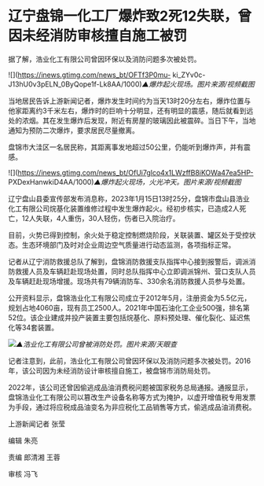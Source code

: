 # 辽宁盘锦一化工厂爆炸致2死12失联，曾因未经消防审核擅自施工被罚

据了解，浩业化工有限公司曾因环保以及消防问题多次被处罚。

![](https://inews.gtimg.com/news_bt/OFTf3P0mu-
ki_ZYv0c-J13hU0v3pELN_0ByQope1f-Lk8AA/1000)_▲爆炸起火现场。图片来源/视频截图_

当地居民告诉上游新闻记者，爆炸发生时间约为当天13时20分左右，爆炸位置与他家距离约3千米左右，爆炸时的巨响十分明显，还有明显的震感，随后就看到远处的浓烟。其在发生爆炸后发现，附近有房屋的玻璃因此被震碎。当日下午，当地通知为预防二次爆炸，要求居民尽量撤离。

盘锦市大洼区一名居民称，其距离事发地超过50公里，仍能听到爆炸声，并有震感。

![](https://inews.gtimg.com/news_bt/OfUi7glco4x1LWzffB8iKOWa47ea5HP-
PXDexHanwkiD4AA/1000)_▲爆炸起火现场，火光冲天。图片来源/视频截图_

辽宁盘山县委宣传部发布消息称，2023年1月15日13时25分，盘锦市盘山县浩业化工有限公司烷基化装置维修过程中发生爆炸起火。经初步核实，已造成2人死亡，12人失联，4人重伤，30人轻伤，伤者已入院治疗。

目前，火势已得到控制，余火处于稳定控制燃烧阶段，关联装置、罐区处于受控状态。生态环境部门及时对企业周边空气质量进行动态监测，各项指标正常。

记者从辽宁消防救援总队了解到，盘锦消防救援支队指挥中心接到报警后，调派消防救援人员及车辆赶赴现场处置，同时总队指挥中心立即调派锦州、营口支队人员及车辆赶赴现场增援。现场共有79辆消防车、330余名消防救援人员参与处置。

公开资料显示，盘锦浩业化工有限公司成立于2012年5月，注册资金为5.5亿元，规划占地4060亩，现有员工2500人。2021年中国石油化工企业500强，排名第52位。该企业建成并投产装置主要包括烷基化、原料预处理、催化裂化、延迟焦化等34套装置。

![](https://inews.gtimg.com/news_bt/Oo4VDCiiZtjYxOXuEiDxoiInpDEm8f7it_myIJQR2x0qQAA/1000)_▲浩业化工有限公司曾被消防处罚。图片来源/天眼查_

记者注意到，此前，浩业化工有限公司曾因环保以及消防问题多次被处罚。2016年，该公司因为未经消防设计审核擅自施工，被盘锦市消防局处罚。

2022年，该公司还曾因偷逃成品油消费税问题被国家税务总局通报。通报显示，盘锦浩业化工有限公司以篡改生产设备名称等方式为掩护，以虚开增值税专用发票为手段，通过将应税成品油变名为非应税化工品销售等方式，偷逃成品油消费税。

上游新闻记者 张莹

编辑 朱亮

责编 郎清湘 王蓉

审核 冯飞

